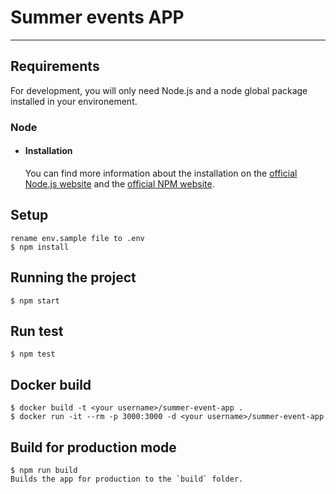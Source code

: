 # Summer events APP

---
## Requirements

For development, you will only need Node.js and a node global package installed in your environement.

### Node


- #### Installation
  You can find more information about the installation on the [official Node.js website](https://nodejs.org/) and the [official NPM website](https://npmjs.org/).

## Setup
    rename env.sample file to .env
    $ npm install

## Running the project
    $ npm start

## Run test
    $ npm test

## Docker build
    $ docker build -t <your username>/summer-event-app .
    $ docker run -it --rm -p 3000:3000 -d <your username>/summer-event-app

## Build for production mode
    $ npm run build
    Builds the app for production to the `build` folder.


